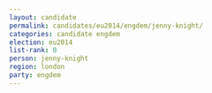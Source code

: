 ```yaml
---
layout: candidate
permalink: candidates/eu2014/engdem/jenny-knight/
categories: candidate engdem
election: eu2014
list-rank: 0
person: jenny-knight
region: london
party: engdem
---
```

